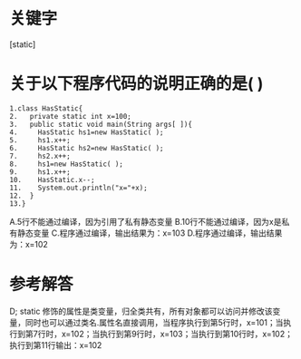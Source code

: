 # 关键字

[static]

# 关于以下程序代码的说明正确的是( )

```
1.class HasStatic{
2.   private static int x=100;
3.   public static void main(String args[ ]){
4.     HasStatic hs1=new HasStatic( );
5.     hs1.x++;
6.     HasStatic hs2=new HasStatic( );
7.     hs2.x++;
8.     hs1=new HasStatic( );
9.     hs1.x++;
10.    HasStatic.x--;
11.    System.out.println("x="+x);
12.  }
13.}

```
A.5行不能通过编译，因为引用了私有静态变量
B.10行不能通过编译，因为x是私有静态变量
C.程序通过编译，输出结果为：x=103
D.程序通过编译，输出结果为：x=102

# 参考解答

D;
static 修饰的属性是类变量，归全类共有，所有对象都可以访问并修改该变量，同时也可以通过类名.属性名直接调用，当程序执行到第5行时，x=101；当执行到第7行时，x=102；当执行到第9行时，x=103；当执行到第10行时，x=102；执行到第11行输出：x=102


